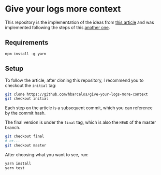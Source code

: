# Give your logs more context

This repository is the implementation of the ideas from [this article](https://itnext.io/give-your-logs-more-context-7b43ea6b4ae6) and was implemented following the steps of this [another one](https://medium.com/@hbarcelos/give-your-logs-more-context-part-2-c2c952724e04).

## Requirements

```
npm install -g yarn
```

## Setup

To follow the article, after cloning this repository, I recommend you to checkout the `initial` tag:

```bash
git clone https://github.com/hbarcelos/give-your-logs-more-context
git checkout initial
```

Each step on the article is a subsequent commit, which you can reference by the commit hash. 

The final version is under the `final` tag, which is also the `HEAD` of the master branch.

```bash
git checkout final
# or...
git checkout master
```

After choosing what you want to see, run:

```bash
yarn install
yarn test
```
